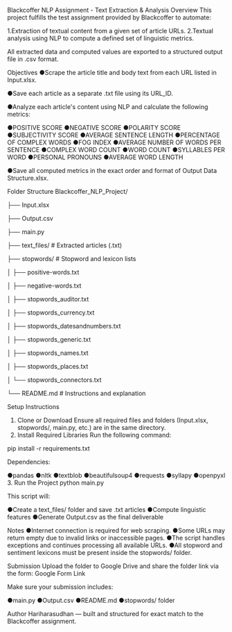 Blackcoffer NLP Assignment - Text Extraction & Analysis
Overview
This project fulfills the test assignment provided by Blackcoffer to automate:

1.Extraction of textual content from a given set of article URLs.
2.Textual analysis using NLP to compute a defined set of linguistic metrics.

All extracted data and computed values are exported to a structured output file in .csv format.


Objectives
●Scrape the article title and body text from each URL listed in Input.xlsx.

●Save each article as a separate .txt file using its URL_ID.

●Analyze each article's content using NLP and calculate the following metrics:

●POSITIVE SCORE
●NEGATIVE SCORE
●POLARITY SCORE
●SUBJECTIVITY SCORE
●AVERAGE SENTENCE LENGTH
●PERCENTAGE OF COMPLEX WORDS
●FOG INDEX
●AVERAGE NUMBER OF WORDS PER SENTENCE
●COMPLEX WORD COUNT
●WORD COUNT
●SYLLABLES PER WORD
●PERSONAL PRONOUNS
●AVERAGE WORD LENGTH

●Save all computed metrics in the exact order and format of Output Data Structure.xlsx.


Folder Structure
Blackcoffer_NLP_Project/

├── Input.xlsx

├── Output.csv

├── main.py

├── text_files/                    # Extracted articles (.txt)

├── stopwords/                    # Stopword and lexicon lists

│   ├── positive-words.txt

│   ├── negative-words.txt

│   ├── stopwords_auditor.txt

│   ├── stopwords_currency.txt

│   ├── stopwords_datesandnumbers.txt

│   ├── stopwords_generic.txt

│   ├── stopwords_names.txt

│   ├── stopwords_places.txt

│   └── stopwords_connectors.txt

└── README.md                     # Instructions and explanation


Setup Instructions
1. Clone or Download
Ensure all required files and folders (Input.xlsx, stopwords/, main.py, etc.) are in the same directory.
2. Install Required Libraries
Run the following command:

pip install -r requirements.txt

Dependencies:

●pandas
●nltk
●textblob
●beautifulsoup4
●requests
●syllapy
●openpyxl
3. Run the Project
python main.py

This script will:

●Create a text_files/ folder and save .txt articles
●Compute linguistic features
●Generate Output.csv as the final deliverable


Notes
●Internet connection is required for web scraping.
●Some URLs may return empty due to invalid links or inaccessible pages.
●The script handles exceptions and continues processing all available URLs.
●All stopword and sentiment lexicons must be present inside the stopwords/ folder.


Submission
Upload the folder to Google Drive and share the folder link via the form: Google Form Link

Make sure your submission includes:

●main.py
●Output.csv
●README.md
●stopwords/ folder


Author
Hariharasudhan — built and structured for exact match to the Blackcoffer assignment.

